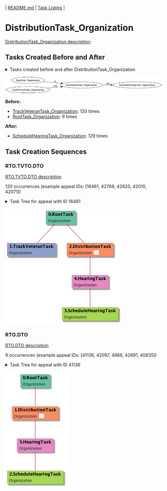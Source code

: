 | [README.md](/README.md) | [Task Listing](tasklist.md) |

# DistributionTask_Organization

[DistributionTask_Organization description](../descr/DistributionTask_Organization.md)

## Tasks Created Before and After

<details><summary>Tasks created before and after DistributionTask_Organization</summary>

```
digraph G {
rankdir="LR";
"DistributionTask_Organization" -> "ScheduleHearingTask_Organization" [label=129]
"RootTask_Organization" -> "DistributionTask_Organization" [label=9]
"TrackVeteranTask_Organization" -> "DistributionTask_Organization" [label=120]
}
```
</details>

![DistributionTask_Organization](dot/DistributionTask_Organization.dot.png)

**Before:**

   * [TrackVeteranTask_Organization](TrackVeteranTask_Organization.md): 120 times
   * [RootTask_Organization](RootTask_Organization.md): 9 times

**After:**

   * [ScheduleHearingTask_Organization](ScheduleHearingTask_Organization.md): 129 times

## Task Creation Sequences

### RTO.TVTO.DTO

[RTO.TVTO.DTO description](../descr/RTO.TVTO.DTO.md)

120 occurrences (example appeal IDs: [16461, 42769, 42820, 42010, 42071])

<details><summary>Task Tree for appeal with ID 16461</summary>

```
@startuml
skinparam {
  ObjectBorderColor #555
  ObjectBorderThickness 0
  ObjectFontStyle bold
  ObjectFontSize 14
  ObjectAttributeFontColor #333
  ObjectAttributeFontSize 12
}
  object 0.RootTask #66c2a5 {
Organization
}
  object 1.TrackVeteranTask #8da0cb {
Organization
}
  object 2.DistributionTask #fc8d62 {
Organization  <back:white>    </back>
}
  object 3.ScheduleHearingTask #a6d854 {
Organization
}
  object 4.HearingTask #e78ac3 {
Organization
}
0.RootTask -- 1.TrackVeteranTask
0.RootTask -- 2.DistributionTask
4.HearingTask -- 3.ScheduleHearingTask
2.DistributionTask -- 4.HearingTask
@enduml
```
</details>

![RTO.TVTO.DTO-16461](uml/RTO.TVTO.DTO-16461.png)

### RTO.DTO

[RTO.DTO description](../descr/RTO.DTO.md)

9 occurrences (example appeal IDs: [41136, 42097, 4988, 42691, 40835])

<details><summary>Task Tree for appeal with ID 41136</summary>

```
@startuml
skinparam {
  ObjectBorderColor #555
  ObjectBorderThickness 0
  ObjectFontStyle bold
  ObjectFontSize 14
  ObjectAttributeFontColor #333
  ObjectAttributeFontSize 12
}
  object 0.RootTask #66c2a5 {
Organization
}
  object 1.DistributionTask #fc8d62 {
Organization  <back:white>    </back>
}
  object 2.ScheduleHearingTask #a6d854 {
Organization
}
  object 3.HearingTask #e78ac3 {
Organization
}
0.RootTask -- 1.DistributionTask
3.HearingTask -- 2.ScheduleHearingTask
1.DistributionTask -- 3.HearingTask
@enduml
```
</details>

![RTO.DTO-41136](uml/RTO.DTO-41136.png)

